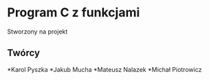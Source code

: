 # Program C z funkcjami

Stworzony na projekt

## Twórcy

*Karol Pyszka
*Jakub Mucha
*Mateusz Nalazek
*Michał Piotrowicz



